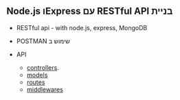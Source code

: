## Node.js וExpress עם RESTful API בניית 

* RESTful api - with node.js, express, MongoDB
* POSTMAN שימוש ב 


* API
  * [controllers](https://github.com/boaz209/Node.js-Express/tree/master/api/controllers).
  * [models](https://github.com/boaz209/Node.js-Express/tree/master/api/models)
  * [routes](https://github.com/boaz209/Node.js-Express/tree/master/api/routes)
  * [middlewares](https://github.com/boaz209/Node.js-Express/tree/master/api/middlewares)
